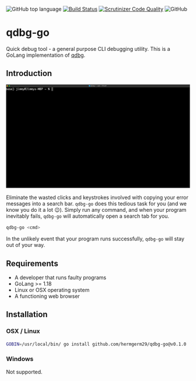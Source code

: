 ![GitHub top language](https://img.shields.io/github/languages/top/hermgerm29/qdbg-go)
[![Build Status](https://scrutinizer-ci.com/g/hermgerm29/qdbg-go/badges/build.png?b=main)](https://scrutinizer-ci.com/g/hermgerm29/qdbg-go/build-status/main)
[![Scrutinizer Code Quality](https://scrutinizer-ci.com/g/hermgerm29/qdbg-go/badges/quality-score.png?b=main)](https://scrutinizer-ci.com/g/hermgerm29/qdbg-go/?branch=main)
![GitHub](https://img.shields.io/github/license/hermgerm29/qdbg-go?color=blue)


# qdbg-go
Quick debug tool - a general purpose CLI debugging utility. This is a GoLang implementation of [qdbg](https://github.com/hermgerm29/qdbg).

## Introduction

![qdbg-go-demo-gif](./assets/qdbg-go-demo.gif)

Eliminate the wasted clicks and keystrokes involved with copying your error messages into a search bar. `qdbg-go` does this tedious task for you (and we know you do it a lot :wink:). Simply run any command, and when your program inevitably fails, `qdbg-go` will automatically open a search tab for you.

```bash
qdbg-go <cmd>
```

In the unlikely event that your program runs successfully, `qdbg-go` will stay out of your way.


## Requirements

* A developer that runs faulty programs
* GoLang >= 1.18
* Linux or OSX operating system
* A functioning web browser

## Installation

### OSX / Linux

```bash
GOBIN=/usr/local/bin/ go install github.com/hermgerm29/qdbg-go@v0.1.0
```

### Windows

Not supported.
